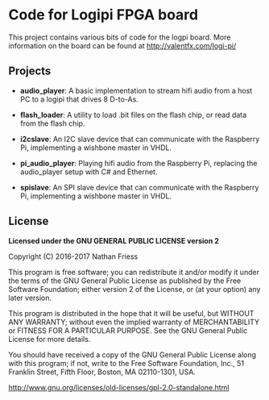 # Code for Logipi FPGA board

This project contains various bits of code for the logpi board.
More information on the board can be found at
http://valentfx.com/logi-pi/

## Projects

- **audio_player**: A basic implementation to stream hifi
  audio from a host PC to a logipi that drives 8 D-to-As.

- **flash_loader**: A utility to load .bit files on the flash
  chip, or read data from the flash chip.

- **i2cslave**: An I2C slave device that can communicate with
  the Raspberry Pi, implementing a wishbone master in VHDL.

- **pi_audio_player**: Playing hifi audio from the Raspberry Pi,
  replacing the audio_player setup with C# and Ethernet.

- **spislave**: An SPI slave device that can communicate with
  the Raspberry Pi, implementing a wishbone master in VHDL.

## License

**Licensed under the GNU GENERAL PUBLIC LICENSE version 2**

Copyright (C) 2016-2017  Nathan Friess

This program is free software; you can redistribute it and/or
modify it under the terms of the GNU General Public License
as published by the Free Software Foundation; either version 2
of the License, or (at your option) any later version.

This program is distributed in the hope that it will be useful,
but WITHOUT ANY WARRANTY; without even the implied warranty of
MERCHANTABILITY or FITNESS FOR A PARTICULAR PURPOSE.  See the
GNU General Public License for more details.

You should have received a copy of the GNU General Public License
along with this program; if not, write to the Free Software
Foundation, Inc., 51 Franklin Street, Fifth Floor, Boston, MA  02110-1301, USA.

http://www.gnu.org/licenses/old-licenses/gpl-2.0-standalone.html
